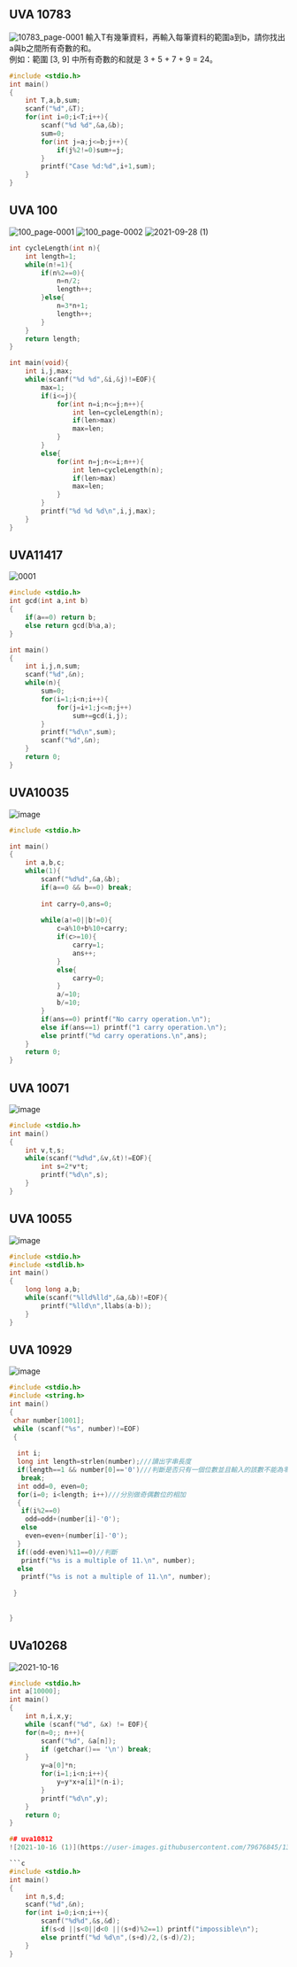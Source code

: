 ## UVA 10783
![10783_page-0001](https://user-images.githubusercontent.com/79676845/135036617-4d225b50-5cd0-49d3-93cc-4a2765c8630b.jpg)
輸入T有幾筆資料，再輸入每筆資料的範圍a到b，請你找出a與b之間所有奇數的和。  
例如：範圍 [3, 9] 中所有奇數的和就是 3 + 5 + 7 + 9 = 24。

```c
#include <stdio.h>
int main()
{
    int T,a,b,sum;
    scanf("%d",&T);
    for(int i=0;i<T;i++){
        scanf("%d %d",&a,&b);
        sum=0;
        for(int j=a;j<=b;j++){
            if(j%2!=0)sum+=j;
        }
        printf("Case %d:%d",i+1,sum);
    }
}

```

## UVA 100

![100_page-0001](https://user-images.githubusercontent.com/79676845/135036726-f22876cd-b139-407f-a9a1-a67b73196fd2.jpg)
![100_page-0002](https://user-images.githubusercontent.com/79676845/135036835-8110ca68-4e0d-45c9-b1aa-481a215b18bf.jpg)
![2021-09-28 (1)](https://user-images.githubusercontent.com/79676845/135040223-4e498a58-cb28-4a65-a8d2-b0d7e5e4ce27.png)
```c
int cycleLength(int n){
	int length=1;
	while(n!=1){
		if(n%2==0){
			n=n/2;
			length++;
		}else{
			n=3*n+1;
			length++;
		}
	}
	return length;
}

int main(void){
	int i,j,max;
	while(scanf("%d %d",&i,&j)!=EOF){
		max=1;
		if(i<=j){
			for(int n=i;n<=j;n++){
				int len=cycleLength(n);
				if(len>max)
				max=len;
			}
		}
		else{
			for(int n=j;n<=i;n++){
				int len=cycleLength(n);
				if(len>max)
				max=len;
			}
		}
		printf("%d %d %d\n",i,j,max);
	}
}
```

## UVA11417
![0001](https://user-images.githubusercontent.com/79676845/135409912-4a8a22d0-dac9-4211-a7d1-02aaddd4c866.jpg)
```C
#include <stdio.h>
int gcd(int a,int b)
{
	if(a==0) return b;
	else return gcd(b%a,a);
}

int main()
{
	int i,j,n,sum;
	scanf("%d",&n);
	while(n){
		sum=0;
		for(i=1;i<n;i++){
			for(j=i+1;j<=n;j++)
				sum+=gcd(i,j);
		}
		printf("%d\n",sum);
		scanf("%d",&n);
	}
	return 0;
}
```

## UVA10035
![image](https://user-images.githubusercontent.com/79676845/136665757-fa594cfc-d3ce-49e5-9e0c-f7ef23332d97.png)

```C
#include <stdio.h>

int main()
{
	int a,b,c;
	while(1){
		scanf("%d%d",&a,&b);
		if(a==0 && b==0) break;
		
		int carry=0,ans=0;
		
		while(a!=0||b!=0){
			c=a%10+b%10+carry;
			if(c>=10){
				carry=1;			
				ans++;					
			}
			else{
				carry=0;
			}
			a/=10;
			b/=10;
		}
		if(ans==0) printf("No carry operation.\n");
		else if(ans==1) printf("1 carry operation.\n");
		else printf("%d carry operations.\n",ans);
	}
	return 0;
}
```

## UVA 10071
![image](https://user-images.githubusercontent.com/79676845/136665224-5ce29e2a-193f-4a3d-9bbf-2add4e9d34e5.png)


```C
#include <stdio.h>
int main()
{
	int v,t,s;
	while(scanf("%d%d",&v,&t)!=EOF){
		int s=2*v*t;
		printf("%d\n",s);
	}
}

```

## UVA 10055
![image](https://user-images.githubusercontent.com/79676845/136665746-09d0e7e2-73b5-41e6-82bb-19bc8153b492.png)


```C
#include <stdio.h>
#include <stdlib.h>
int main()
{
	long long a,b;
	while(scanf("%lld%lld",&a,&b)!=EOF){
		printf("%lld\n",llabs(a-b));
	}
}
```

## UVA 10929
![image](https://user-images.githubusercontent.com/79676845/136665774-c2b5a7f2-ae78-4ac9-9ea2-f18f8bbc287f.png)
```c
#include <stdio.h>
#include <string.h>
int main()
{
 char number[1001];
 while (scanf("%s", number)!=EOF)
 {
  
  int i;
  long int length=strlen(number);///讀出字串長度
  if(length==1 && number[0]=='0')///判斷是否只有一個位數並且輸入的該數不能為零 
   break;
  int odd=0, even=0;
  for(i=0; i<length; i++)///分別做奇偶數位的相加
  {
   if(i%2==0)
    odd=odd+(number[i]-'0');
   else
    even=even+(number[i]-'0');
  }
  if((odd-even)%11==0)//判斷
   printf("%s is a multiple of 11.\n", number);
  else
   printf("%s is not a multiple of 11.\n", number); 
  
 }
 
 
}
```

## UVa10268
![2021-10-16](https://user-images.githubusercontent.com/79676845/137588000-1e1123d4-441a-4004-8e11-e687a52be6d4.png)

```c
#include <stdio.h>
int a[10000];
int main()
{
	int n,i,x,y;
	while (scanf("%d", &x) != EOF){
	for(n=0;; n++){
		scanf("%d", &a[n]);
		if (getchar()== '\n') break;
	}
		y=a[0]*n;
		for(i=1;i<n;i++){
			y=y*x+a[i]*(n-i);
		}
		printf("%d\n",y);
	}
	return 0;
}

## uva10812
![2021-10-16 (1)](https://user-images.githubusercontent.com/79676845/137588006-c1822969-3dee-490e-bb1a-fe16bde4412d.png)

```c
#include <stdio.h>
int main()
{
	int n,s,d;
	scanf("%d",&n);
	for(int i=0;i<n;i++){
		scanf("%d%d",&s,&d);
		if(s<d ||s<0||d<0 ||(s+d)%2==1) printf("impossible\n");
		else printf("%d %d\n",(s+d)/2,(s-d)/2);
	}
}
```
```
